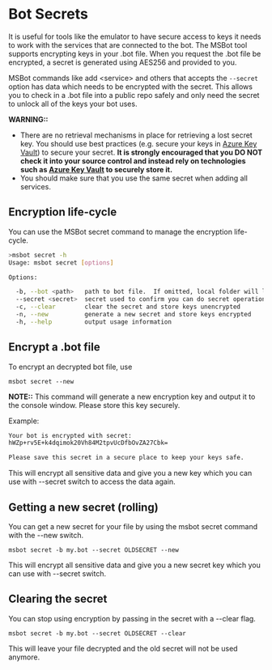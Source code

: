 # Bot Secrets

It is useful for tools like the emulator to have secure access to keys it needs to work with the services that are connected to the bot.  The MSBot tool supports encrypting keys in your .bot file. When you request the .bot file be encrypted, a secret is generated using AES256 and provided to you. 

MSBot commands like add \<service\> and others that accepts the `--secret` option has data which needs to be encrypted with the secret. 
This allows you to check in a .bot file into a public repo safely and only need the secret to unlock all of the keys your bot uses.

**WARNING::**
- There are no retrieval mechanisms in place for retrieving a lost secret key. You should use best practices (e.g. secure your keys in [Azure Key Vault](https://azure.microsoft.com/en-us/services/key-vault/)) to secure your secret.  **It is strongly encouraged that you DO NOT check it into your source control and instead rely on technologies such as [Azure Key Vault](https://azure.microsoft.com/en-us/services/key-vault/) to securely store it.**
- You should make sure that you use the same secret when adding all services.

## Encryption life-cycle
You can use the MSBot secret command to manage the encryption life-cycle. 

```bash
>msbot secret -h
Usage: msbot secret [options]

Options:

  -b, --bot <path>   path to bot file.  If omitted, local folder will look for a .bot file
  --secret <secret>  secret used to confirm you can do secret operations
  -c, --clear        clear the secret and store keys unencrypted
  -n, --new          generate a new secret and store keys encrypted
  -h, --help         output usage information
```

## Encrypt a .bot file
To encrypt an decrypted bot file, use

```shell
msbot secret --new
```

**NOTE::** This command will generate a new encryption key and output it to the console window. Please store this key securely.

Example:
```bash
Your bot is encrypted with secret:
hWZp+rv5E+k4dqimok20Vh84M2tpvUcDfbOvZA27Cbk=

Please save this secret in a secure place to keep your keys safe.
```

This will encrypt all sensitive data and give you a new key which you can use with --secret switch to access the data again.

## Getting a new secret (rolling)

You can get a new secret for your file by using the msbot secret command with the --new switch.

```shell
msbot secret -b my.bot --secret OLDSECRET --new
```
This will encrypt all sensitive data and give you a new secret key which you can use with --secret switch.

## Clearing the secret

You can stop using encryption by passing in the secret with a --clear flag.

```shell
msbot secret -b my.bot --secret OLDSECRET --clear
```
This will leave your file decrypted and the old secret will not be used anymore.

